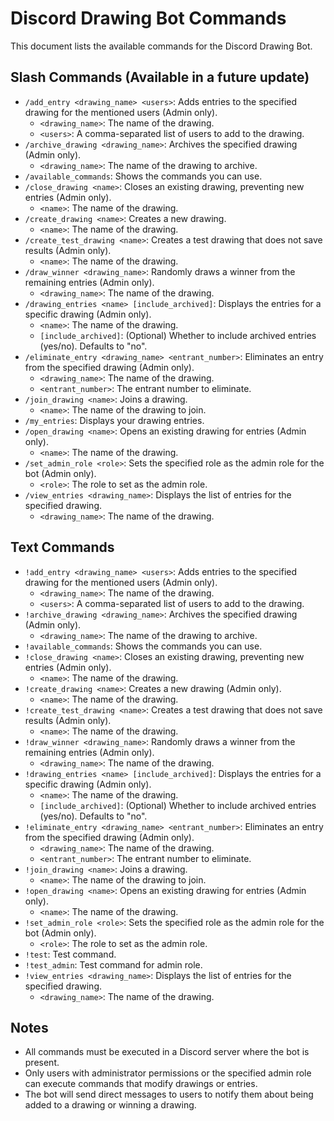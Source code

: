 # Discord Drawing Bot Commands

This document lists the available commands for the Discord Drawing Bot.

## Slash Commands (Available in a future update)

* `/add_entry <drawing_name> <users>`: Adds entries to the specified drawing for the mentioned users (Admin only).
    * `<drawing_name>`: The name of the drawing.
    * `<users>`: A comma-separated list of users to add to the drawing.
* `/archive_drawing <drawing_name>`: Archives the specified drawing (Admin only).
    * `<drawing_name>`: The name of the drawing to archive.
* `/available_commands`: Shows the commands you can use.
* `/close_drawing <name>`: Closes an existing drawing, preventing new entries (Admin only).
    * `<name>`: The name of the drawing.
* `/create_drawing <name>`: Creates a new drawing.
    * `<name>`: The name of the drawing.
* `/create_test_drawing <name>`: Creates a test drawing that does not save results (Admin only).
    * `<name>`: The name of the drawing.
* `/draw_winner <drawing_name>`: Randomly draws a winner from the remaining entries (Admin only).
    * `<drawing_name>`: The name of the drawing.
* `/drawing_entries <name> [include_archived]`: Displays the entries for a specific drawing (Admin only).
    * `<name>`: The name of the drawing.
    * `[include_archived]`: (Optional) Whether to include archived entries (yes/no). Defaults to "no".
* `/eliminate_entry <drawing_name> <entrant_number>`: Eliminates an entry from the specified drawing (Admin only).
    * `<drawing_name>`: The name of the drawing.
    * `<entrant_number>`: The entrant number to eliminate.
* `/join_drawing <name>`: Joins a drawing.
    * `<name>`: The name of the drawing to join.
* `/my_entries`: Displays your drawing entries.
* `/open_drawing <name>`: Opens an existing drawing for entries (Admin only).
    * `<name>`: The name of the drawing.
* `/set_admin_role <role>`: Sets the specified role as the admin role for the bot (Admin only).
    * `<role>`: The role to set as the admin role.
* `/view_entries <drawing_name>`: Displays the list of entries for the specified drawing.
    * `<drawing_name>`: The name of the drawing.


## Text Commands

* `!add_entry <drawing_name> <users>`: Adds entries to the specified drawing for the mentioned users (Admin only).
    * `<drawing_name>`: The name of the drawing.
    * `<users>`: A comma-separated list of users to add to the drawing.
* `!archive_drawing <drawing_name>`: Archives the specified drawing (Admin only).
    * `<drawing_name>`: The name of the drawing to archive.
* `!available_commands`: Shows the commands you can use.
* `!close_drawing <name>`: Closes an existing drawing, preventing new entries (Admin only).
    * `<name>`: The name of the drawing.
* `!create_drawing <name>`: Creates a new drawing (Admin only).
    * `<name>`: The name of the drawing.
* `!create_test_drawing <name>`: Creates a test drawing that does not save results (Admin only).
    * `<name>`: The name of the drawing.
* `!draw_winner <drawing_name>`: Randomly draws a winner from the remaining entries (Admin only).
    * `<drawing_name>`: The name of the drawing.
* `!drawing_entries <name> [include_archived]`: Displays the entries for a specific drawing (Admin only).
    * `<name>`: The name of the drawing.
    * `[include_archived]`: (Optional) Whether to include archived entries (yes/no). Defaults to "no".
* `!eliminate_entry <drawing_name> <entrant_number>`: Eliminates an entry from the specified drawing (Admin only).
    * `<drawing_name>`: The name of the drawing.
    * `<entrant_number>`: The entrant number to eliminate.
* `!join_drawing <name>`: Joins a drawing.
    * `<name>`: The name of the drawing to join.
* `!open_drawing <name>`: Opens an existing drawing for entries (Admin only).
    * `<name>`: The name of the drawing.
* `!set_admin_role <role>`: Sets the specified role as the admin role for the bot (Admin only).
    * `<role>`: The role to set as the admin role.
* `!test`: Test command.
* `!test_admin`: Test command for admin role.
* `!view_entries <drawing_name>`: Displays the list of entries for the specified drawing.
    * `<drawing_name>`: The name of the drawing.


## Notes

* All commands must be executed in a Discord server where the bot is present.
* Only users with administrator permissions or the specified admin role can execute commands that modify drawings or entries.
* The bot will send direct messages to users to notify them about being added to a drawing or winning a drawing.